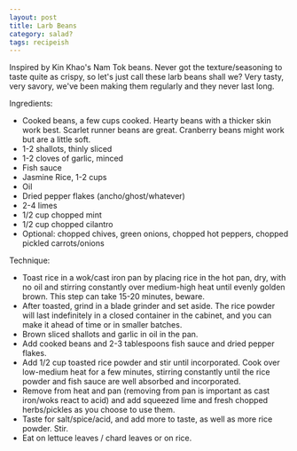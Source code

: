 ```yaml
---
layout: post
title: Larb Beans
category: salad?
tags: recipeish
---
```


Inspired by Kin Khao's Nam Tok beans. Never got the texture/seasoning to taste quite as crispy, so let's just call these larb beans shall we? Very tasty, very savory, we've been making them regularly and they never last long.

Ingredients:
* Cooked beans, a few cups cooked. Hearty beans with a thicker skin work best. Scarlet runner beans are great. Cranberry beans might work but are a little soft. 
* 1-2 shallots, thinly sliced
* 1-2 cloves of garlic, minced
* Fish sauce
* Jasmine Rice, 1-2 cups
* Oil
* Dried pepper flakes (ancho/ghost/whatever)
* 2-4 limes
* 1/2 cup chopped mint
* 1/2 cup chopped cilantro
* Optional: chopped chives, green onions, chopped hot peppers, chopped pickled carrots/onions

Technique:
* Toast rice in a wok/cast iron pan by placing rice in the hot pan, dry, with no oil and stirring constantly over medium-high heat until evenly golden brown. This step can take 15-20 minutes, beware.
* After toasted, grind in a blade grinder and set aside. The rice powder will last indefinitely in a closed container in the cabinet, and you can make it ahead of time or in smaller batches.
* Brown sliced shallots and garlic in oil in the pan.
* Add cooked beans and 2-3 tablespoons fish sauce and dried pepper flakes.
* Add 1/2 cup toasted rice powder and stir until incorporated. Cook over low-medium heat for a few minutes, stirring constantly until the rice powder and fish sauce are well absorbed and incorporated.
* Remove from heat and pan (removing from pan is important as cast iron/woks react to acid) and add squeezed lime and fresh chopped herbs/pickles as you choose to use them.
* Taste for salt/spice/acid, and add more to taste, as well as more rice powder. Stir.
* Eat on lettuce leaves / chard leaves or on rice.
